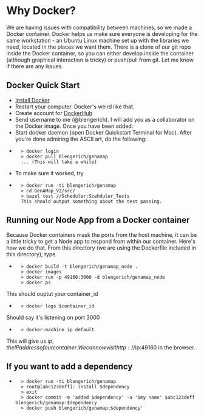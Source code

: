 Why Docker?
=========
We are having issues with compatibility between machines, so we made a Docker container. Docker helps us make sure everyone is developing for the same workstation - an Ubuntu Linux machine set up with the libraries we need, located in the places we want them. There is a clone of our git repo inside the Docker container, so you can either develop inside the container (although graphical interaction is tricky) or push/pull from git. Let me know if there are any issues.


Docker Quick Start
-----------
* [Install Docker](https://docs.docker.com/engine/installation/)
* Restart your computer. Docker's weird like that.
* Create account for [DockerHub](https://hub.docker.com/)
* Send username to me (@blengerich). I will add you as a collaborator on the Docker image. Once you have been added:
* Start docker daemon (open Docker Quickstart Terminal for Mac). After you're done admiring the ASCII art, do the following:
*		> docker login
		> docker pull blengerich/genamap
		... (This will take a while)
* To make sure it worked, try
*		> docker run -ti blengerich/genamap
		> cd GenAMap_V2/src/
		> bazel test //Scheduler:Scehduler_Tests
		This should output something about the test passing. 


Running our Node App from a Docker container
---------
Because Docker containers mask the ports from the host machine, it can be a little tricky to get a Node app to respond from within our container. Here's how we do that. From this directory (we are using the Dockerfile included in this directory), type

* 		> docker build -t blengerich/genamap_node .
 		> docker images
 		> docker run -p 49160:3000 -d blengerich/genamap_node
 		> docker ps
This should ouptut your container_id
*		> docker logs $container_id
Should say it's listening on port 3000
*		> docker-machine ip default
This will give us $ip, the IP address of our container. We can now visit http://$ip:49160 in the browser.


If you want to add a dependency
-----------
*		> docker run -ti blengerich/genamap
		> root@[abc123deff]: install $dependency
 		> exit
		> docker commit -m 'added $dependency' -a '$my name' $abc123deff blengerich/genamap:$dependency
 		> docker push blengerich/genamap:$dependency'
